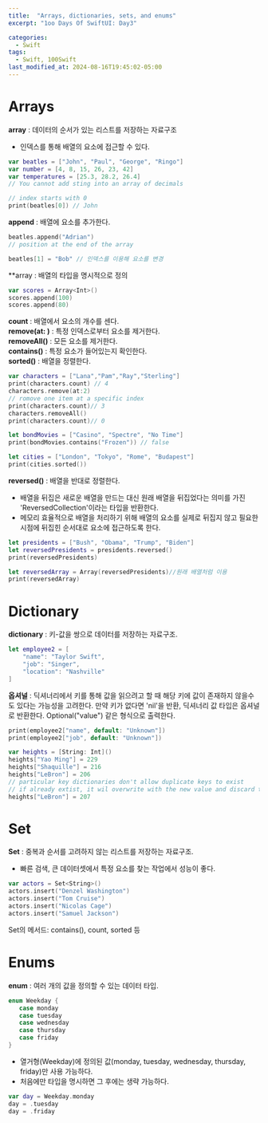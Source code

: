 ```yaml
---
title:  "Arrays, dictionaries, sets, and enums"
excerpt: "1oo Days Of SwiftUI: Day3"

categories:
  - Swift
tags:
  - Swift, 100Swift
last_modified_at: 2024-08-16T19:45:02-05:00
---
```


# Arrays

**array** : 데이터의 순서가 있는 리스트를 저장하는 자료구조
- 인덱스를 통해 배열의 요소에 접근할 수 있다.

```swift
var beatles = ["John", "Paul", "George", "Ringo"]
var number = [4, 8, 15, 26, 23, 42]
var temperatures = [25.3, 28.2, 26.4]
// You cannot add sting into an array of decimals

// index starts with 0
print(beatles[0]) // John

```

**append** : 배열에 요소를 추가한다.
```swift
beatles.append("Adrian")
// position at the end of the array

beatles[1] = "Bob" // 인덱스를 이용해 요소를 변경
```

**array<type> : 배열의 타입을 명시적으로 정의
```swift
var scores = Array<Int>()
scores.append(100)
scores.append(80)
```

**count** : 배열에서 요소의 개수를 센다.<br>
**remove(at: )** : 특정 인덱스로부터 요소를 제거한다.<br>
**removeAll()** : 모든 요소를 제거한다.<br>
**contains()** : 특정 요소가 들어있는지 확인한다.<br>
**sorted()** : 배열을 정렬한다.

```swift
var characters = ["Lana","Pam","Ray","Sterling"]
print(characters.count) // 4
characters.remove(at:2)
// romove one item at a specific index
print(characters.count)// 3
characters.removeAll()
print(characters.count)// 0

let bondMovies = ["Casino", "Spectre", "No Time"]
print(bondMovies.contains("Frozen")) // false

let cities = ["London", "Tokyo", "Rome", "Budapest"]
print(cities.sorted())
```
**reversed()** : 배열을 반대로 정렬한다.
-  배열을 뒤집은 새로운 배열을 만드는 대신 원래 배열을 뒤집었다는 의미를 가진 'ReversedCollection'이라는 타입을 반환한다.
- 메모리 효율적으로 배열을 처리하기 위해 배열의 요소를 실제로 뒤집지 않고 필요한 시점에 뒤집힌 순서대로 요소에 접근하도록 한다.
```swift
let presidents = ["Bush", "Obama", "Trump", "Biden"]
let reversedPresidents = presidents.reversed()
print(reversedPresidents)

let reversedArray = Array(reversedPresidents)//원래 배열처럼 이용
print(reversedArray)
```

# Dictionary
**dictionary** : 키-값을 쌍으로 데이터를 저장하는 자료구조.

```swift
let employee2 = [
    "name": "Taylor Swift",
    "job": "Singer",
    "location": "Nashville"
]
```
**옵셔널** : 딕셔너리에서 키를 통해 값을 읽으려고 할 때 해당 키에 값이 존재하지 않을수도 있다는 가능성을 고려한다. 만약 키가 없다면 'nil'을 반환, 딕셔너리 값 타입은 옵셔널로 반환한다. Optional("value") 같은 형식으로 출력한다.

```swift
print(employee2["name", default: "Unknown"])
print(employee2["job", default: "Unknown"])
```

```swift
var heights = [String: Int]()
heights["Yao Ming"] = 229
heights["Shaquille"] = 216
heights["LeBron"] = 206
// particular key dictionaries don't allow duplicate keys to exist
// if already extist, it wil overwrite with the new value and discard the old value
heights["LeBron"] = 207
```

# Set
**Set** : 중복과 순서를 고려하지 않는 리스트를 저장하는 자료구조.
- 빠른 검색, 큰 데이터셋에서 특정 요소를 찾는 작업에서 성능이 좋다.
```swift
var actors = Set<String>()
actors.insert("Denzel Washington")
actors.insert("Tom Cruise")
actors.insert("Nicolas Cage")
actors.insert("Samuel Jackson")
```
Set의 메서드:
 contains(),
 count,
 sorted 등

 # Enums
 **enum** : 여러 개의 값을 정의할 수 있는 데이터 타입.

 ```swift
 enum Weekday {
    case monday
    case tuesday
    case wednesday
    case thursday
    case friday
}
```
- 열거형(Weekday)에 정의된 값(monday, tuesday, wednesday, thursday, friday)만 사용 가능하다.
- 처음에만 타입을 명시하면 그 후에는 생략 가능하다.
```swift
var day = Weekday.monday
day = .tuesday
day = .friday
```

